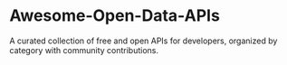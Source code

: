# Awesome-Open-Data-APIs
A curated collection of free and open APIs for developers, organized by category with community contributions.
